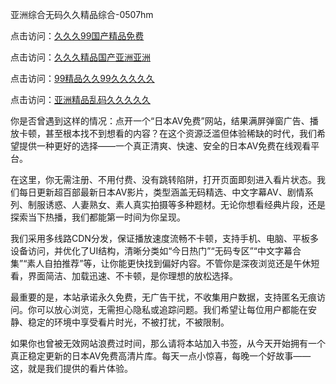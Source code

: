 亚洲综合无码久久精品综合-0507hm


点击访问：<a href="https://bered.pages.dev/">久久久99国产精品免费</a>

点击访问：<a href="https://rtj-3zo.pages.dev/">久久久精品国产亚洲亚洲</a>

点击访问：<a href="https://vassv.pages.dev/">99精品久久99久久久久久</a>

点击访问：<a href="https://rtj-3zo.pages.dev/">亚洲精品乱码久久久久久</a>


你是否曾遇到这样的情况：点开一个“日本AV免费”网站，结果满屏弹窗广告、播放卡顿，甚至根本找不到想看的内容？在这个资源泛滥但体验稀缺的时代，我们希望提供一种更好的选择——一个真正清爽、快速、安全的日本AV免费在线观看平台。

在这里，你无需注册、不用付费、没有跳转陷阱，打开页面即刻进入看片状态。我们每日更新超百部最新日本AV影片，类型涵盖无码精选、中文字幕AV、剧情系列、制服诱惑、人妻熟女、素人真实拍摄等多种题材。无论你想看经典片段，还是探索当下热播，我们都能第一时间为你呈现。

我们采用多线路CDN分发，保证播放速度流畅不卡顿，支持手机、电脑、平板多设备访问，并优化了UI结构，清晰分类如“今日热门”“无码专区”“中文字幕合集”“素人自拍推荐”等，让你能更快找到偏好内容。不管你是深夜浏览还是午休短看，界面简洁、加载迅速、不卡顿，是你理想的放松选择。

最重要的是，本站承诺永久免费，无广告干扰，不收集用户数据，支持匿名无痕访问。你可以放心浏览，无需担心隐私或追踪问题。我们希望让每位用户都能在安静、稳定的环境中享受看片时光，不被打扰，不被限制。

如果你也曾被无效网站浪费过时间，那么请将本站加入书签，从今天开始拥有一个真正稳定更新的日本AV免费高清片库。每天一点小惊喜，每晚一个好故事——这，就是我们提供的看片体验。



<span style="display:none;">[Canonical link]( ）</span>
